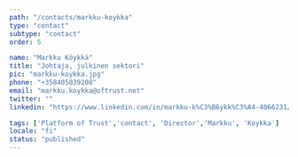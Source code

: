 ```yaml
---
path: "/contacts/markku-koykka"
type: "contact"
subtype: "contact"
order: 5

name: "Markku Köykkä"
title: "Johtaja, julkinen sektori"
pic: "markku-koykka.jpg"
phone: "+358405039208"
email: "markku.koykka@oftrust.net"
twitter: ""
linkedin: "https://www.linkedin.com/in/markku-k%C3%B6ykk%C3%A4-4066231/"

tags: ['Platform of Trust','contact', 'Director','Markku', 'Koykka']
locale: "fi"
status: "published"
---
```

